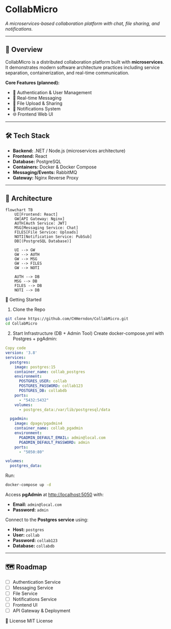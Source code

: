 # CollabMicro
*A microservices-based collaboration platform with chat, file sharing, and notifications.*

---

## 📌 Overview
CollabMicro is a distributed collaboration platform built with **microservices**.  
It demonstrates modern software architecture practices including service separation, containerization, and real-time communication.

**Core Features (planned):**
- 🔑 Authentication & User Management  
- 💬 Real-time Messaging  
- 📁 File Upload & Sharing  
- 🔔 Notifications System  
- 🌐 Frontend Web UI  

---

## 🛠 Tech Stack
- **Backend:** .NET / Node.js (microservices architecture)  
- **Frontend:** React 
- **Database:** PostgreSQL  
- **Containers:** Docker & Docker Compose  
- **Messaging/Events:** RabbitMQ
- **Gateway:** Nginx Reverse Proxy  

---

## 📐 Architecture

```mermaid
flowchart TB
    UI[Frontend: React]
    GW[API Gateway: Nginx]
    AUTH[Auth Service: JWT]
    MSG[Messaging Service: Chat]
    FILES[File Service: Uploads]
    NOTI[Notification Service: PubSub]
    DB[(PostgreSQL Database)]

    UI --> GW
    GW --> AUTH
    GW --> MSG
    GW --> FILES
    GW --> NOTI

    AUTH --> DB
    MSG --> DB
    FILES --> DB
    NOTI --> DB
```
🚀 Getting Started
1. Clone the Repo
```bash
git clone https://github.com/CHHerndon/CollabMicro.git
cd CollabMicro
```
2. Start Infrastructure (DB + Admin Tool)
Create docker-compose.yml with Postgres + pgAdmin:

```yaml
Copy code
version: '3.8'
services:
  postgres:
    image: postgres:15
    container_name: collab_postgres
    environment:
      POSTGRES_USER: collab
      POSTGRES_PASSWORD: collab123
      POSTGRES_DB: collabdb
    ports:
      - "5432:5432"
    volumes:
      - postgres_data:/var/lib/postgresql/data

  pgadmin:
    image: dpage/pgadmin4
    container_name: collab_pgadmin
    environment:
      PGADMIN_DEFAULT_EMAIL: admin@local.com
      PGADMIN_DEFAULT_PASSWORD: admin
    ports:
      - "5050:80"

volumes:
  postgres_data:
```
Run:

```bash
docker-compose up -d
```
Access **pgAdmin** at [http://localhost:5050](http://localhost:5050) with:

- **Email:** `admin@local.com`  
- **Password:** `admin`  

Connect to the **Postgres service** using:

- **Host:** `postgres`  
- **User:** `collab`  
- **Password:** `collab123`  
- **Database:** `collabdb`  

---

## 🗺 Roadmap

- [ ] Authentication Service  
- [ ] Messaging Service  
- [ ] File Service  
- [ ] Notifications Service  
- [ ] Frontend UI  
- [ ] API Gateway & Deployment  

📄 License
MIT License
